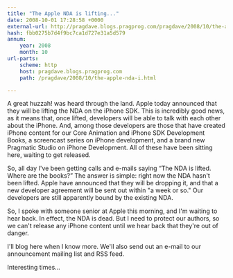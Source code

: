 ```yaml
---
title: "The Apple NDA is lifting..."
date: 2008-10-01 17:28:58 +0000
external-url: http://pragdave.blogs.pragprog.com/pragdave/2008/10/the-apple-nda-i.html
hash: fbb0275b7d4f9bc7ca1d727e31a5d579
annum:
    year: 2008
    month: 10
url-parts:
    scheme: http
    host: pragdave.blogs.pragprog.com
    path: /pragdave/2008/10/the-apple-nda-i.html

---
```






A great huzzah! was heard through the land. Apple today announced that they will be lifting the NDA on the iPhone SDK. This is incredibly good news, as it means that, once lifted, developers will be able to talk with each other about the iPhone. And, among those developers are those that have created iPhone content for our Core Animation and iPhone SDK Development Books, a screencast series on iPhone development, and a brand new Pragmatic Studio on iPhone Development. All of these have been sitting here, waiting to get released.


So, all day I've been getting calls and e-mails saying “The NDA is lifted. Where are the books?” The answer is simple: right now the NDA hasn't been lifted. Apple have announced that they will be dropping it, and that a new developer agreement will be sent out within "a week or so." Our developers are still apparently bound by the existing NDA.


So, I spoke with someone senior at Apple this morning, and I'm waiting to hear back. In effect, the NDA is dead. But I need to protect our authors, so we can't release any iPhone content until we hear back that they're out of danger.


I'll blog here when I know more. We'll also send out an e-mail to our announcement mailing list and RSS feed.


Interesting times...

